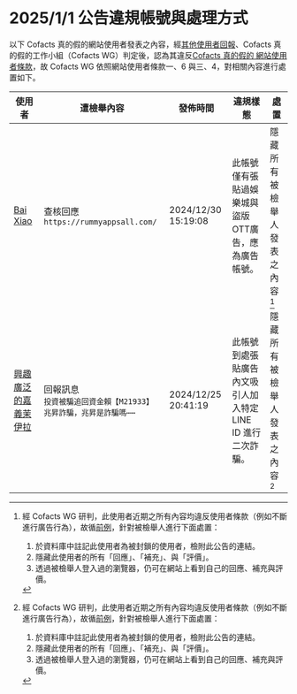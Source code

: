 2025/1/1 公告違規帳號與處理方式
=========

以下 Cofacts 真的假的網站使用者發表之內容，經[其他使用者回報](https://docs.google.com/spreadsheets/d/e/2PACX-1vRdcwXdC36xfgXfSMSk527Zbel9A-__vwRXkQ0NjkzSXoSPETCFc7sI7SoaAFdPCfskugtQL-Md8JgH/pubhtml?gid=438362561&single=true)、Cofacts 真的假的工作小組（Cofacts WG）判定後，認為其違反[Cofacts 真的假的 網站使用者條款](https://github.com/cofacts/rumors-site/blob/master/LEGAL.md)，故 Cofacts WG 依照網站使用者條款一、6 與三、4，對相關內容進行處置如下。

| 使用者 | 遭檢舉內容 | 發佈時間 | 違規樣態 | 處置 |
| ----- | -------- | ------- | ------- | --- |
| [Bai Xiao](https://cofacts.github.io/community-builder/#/editorworks?showAll=1&day=365&userId=g-RrCZMBd8PNbJEMf-ds) | 查核回應<br>`https://rummyappsall.com/` | 2024/12/30 15:19:08 | 此帳號僅有張貼過娛樂城與盜版OTT廣告，應為廣告帳號。 | 隱藏所有被檢舉人發表之內容 [^block] |
| [興趣廣泛的嘉義茉伊拉](https://cofacts.github.io/community-builder/#/editorworks?showAll=1&day=365&userId=j4S8C_0B4EGPe2JgITNEpKjSzwi4cRIUJPoKfSuF1NLERl-_s) | 回報訊息<br>`投資被騙追回資金賴【M21933】兆昇詐騙，兆昇是詐騙嗎⋯⋯` | 2024/12/25 20:41:19 | 此帳號到處張貼廣告內文吸引人加入特定 LINE ID 進行二次詐騙。 | 隱藏所有被檢舉人發表之內容 [^block] |

[^block]: 
    經 Cofacts WG 研判，此使用者近期之所有內容均違反使用者條款（例如不斷進行廣告行為），故循[前例](https://github.com/cofacts/takedowns/blob/master/2021/1125-2nd-spam.md)，針對被檢舉人進行下面處置：
    1. 於資料庫中註記此使用者為被封鎖的使用者，檢附此公告的連結。
    2. 隱藏此使用者的所有「回應」、「補充」、與「評價」。
    3. 透過被檢舉人登入過的瀏覽器，仍可在網站上看到自己的回應、補充與評價。

